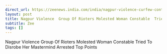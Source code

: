 ```yaml
---
direct_url: https://zeenews.india.com/india/nagpur-violence-curfew-continues-in-sensitive-areas-woman-cop-molested-says-fir-top-points-2874152.html
layout: post
title: Nagpur Violence  Group Of Rioters Molested Woman Constable  Tried To Disrobe Her  Mastermind Arrested   Top Points
subtitle: Zee
tags: []
---
```


Nagpur Violence  Group Of Rioters Molested Woman Constable  Tried To Disrobe Her  Mastermind Arrested   Top Points
